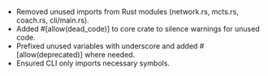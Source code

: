 - Removed unused imports from Rust modules (network.rs, mcts.rs, coach.rs, cli/main.rs).
- Added #[allow(dead_code)] to core crate to silence warnings for unused code.
- Prefixed unused variables with underscore and added #[allow(deprecated)] where needed.
- Ensured CLI only imports necessary symbols.
